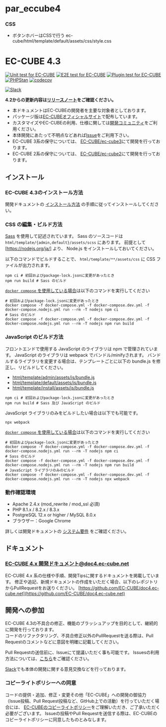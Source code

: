 # par_eccube4

### CSS
- ボタンホバーはCSSで行う
ec-cube/html/template/default/assets/css/style.css



# EC-CUBE 4.3

[![Unit test for EC-CUBE](https://github.com/EC-CUBE/ec-cube/actions/workflows/unit-test.yml/badge.svg?branch=4.3)](https://github.com/EC-CUBE/ec-cube/actions/workflows/unit-test.yml)
[![E2E test for EC-CUBE](https://github.com/EC-CUBE/ec-cube/actions/workflows/e2e-test.yml/badge.svg?branch=4.3)](https://github.com/EC-CUBE/ec-cube/actions/workflows/e2e-test.yml)
[![Plugin test for EC-CUBE](https://github.com/EC-CUBE/ec-cube/actions/workflows/plugin-test.yml/badge.svg?branch=4.3)](https://github.com/EC-CUBE/ec-cube/actions/workflows/plugin-test.yml)
[![PHPStan](https://github.com/EC-CUBE/ec-cube/actions/workflows/phpstan.yml/badge.svg?branch=4.3)](https://github.com/EC-CUBE/ec-cube/actions/workflows/phpstan.yml)
[![codecov](https://codecov.io/gh/EC-CUBE/ec-cube/branch/4.3/graph/badge.svg?token=BhnPjjvfwd)](https://codecov.io/gh/EC-CUBE/ec-cube)


[![Slack](https://img.shields.io/badge/slack-join%5fchat-brightgreen.svg?style=flat)](https://join.slack.com/t/ec-cube/shared_invite/enQtNDA1MDYzNDQxMTIzLTY5MTRhOGQ2MmZhMjQxYTAwMmVlMDc5MDU2NjJlZmFiM2E3M2Q0M2Y3OTRlMGY4NTQzN2JiZDBkNmQwNTUzYzc)

**4.2からの更新内容は[リリースノート](https://github.com/EC-CUBE/ec-cube/releases/tag/4.3.0)をご確認ください。**

+ 本ドキュメントはEC-CUBEの開発者を主要な対象者としております。
+ パッケージ版は[EC-CUBEオフィシャルサイト](https://www.ec-cube.net)で配布しています。
+ カスタマイズやEC-CUBEの利用、仕様に関しては[開発コミュニティ](https://xoops.ec-cube.net)をご利用ください。
+ 本体開発にあたって不明点などあれば[Issue](https://github.com/EC-CUBE/ec-cube/wiki/Issues%E3%81%AE%E5%88%A9%E7%94%A8%E6%96%B9%E6%B3%95)をご利用下さい。
+ EC-CUBE 3系の保守については、 [EC-CUBE/ec-cube3](https://github.com/EC-CUBE/ec-cube3/)にて開発を行っております。
+ EC-CUBE 2系の保守については、 [EC-CUBE/ec-cube2](https://github.com/EC-CUBE/ec-cube2/)にて開発を行っております。

## インストール

### EC-CUBE 4.3のインストール方法

開発ドキュメントの [インストール方法](https://doc4.ec-cube.net/quickstart/install) の手順に従ってインストールしてください。

### CSS の編集・ビルド方法

[Sass](https://sass-lang.com) を使用して記述されています。
Sass のソースコードは `html/template/{admin,default}/assets/scss` にあります。
前提として [https://nodejs.org/ja/] より、 Node.js をインストールしておいてください。

以下のコマンドでビルドすることで、 `html/template/**/assets/css` に CSS ファイルが出力されます。

```shell
npm ci # 初回およびpackage-lock.jsonに変更があったとき
npm run build # Sass のビルド
```

[`docker compose` を使用している場合](https://doc4.ec-cube.net/quickstart/docker_compose_install)は以下のコマンドを実行してください

``` shell
# 初回およびpackage-lock.jsonに変更があったとき
docker compose -f docker-compose.yml -f docker-compose.dev.yml -f docker-compose.nodejs.yml run --rm -T nodejs npm ci
# Sass のビルド
docker compose -f docker-compose.yml -f docker-compose.dev.yml -f docker-compose.nodejs.yml run --rm -T nodejs npm run build
```

### JavaScript のビルド方法

フロントエンドで使用する JavaScript のライブラリは npm で管理されています。
JavaScript のライブラリは webpack でバンドル/minifyされます。
バンドルするライブラリを変更する場合は、テンプレートごとに以下の bundle.js を修正し、リビルドしてください。
- [html/template/admin/assets/js/bundle.js](html/template/admin/assets/js/bundle.js)
- [html/template/default/assets/js/bundle.js](html/template/default/assets/js/bundle.js)
- [html/template/install/assets/js/bundle.js](html/template/default/install/js/bundle.js)

```shell
npm ci # 初回およびpackage-lock.jsonに変更があったとき
npm run build # Sass 及び JavaScript のビルド
```

JavaScript ライブラリのみをビルドしたい場合は以下でも可能です。

```shell
npx webpack
```

[`docker compose` を使用している場合](https://doc4.ec-cube.net/quickstart/docker_compose_install)は以下のコマンドを実行してください

``` shell
# 初回およびpackage-lock.jsonに変更があったとき
docker compose -f docker-compose.yml -f docker-compose.dev.yml -f docker-compose.nodejs.yml run --rm -T nodejs npm ci
# Sass のビルド
docker compose -f docker-compose.yml -f docker-compose.dev.yml -f docker-compose.nodejs.yml run --rm -T nodejs npm run build
# JavaScript ライブラリのみのビルド
docker compose -f docker-compose.yml -f docker-compose.dev.yml -f docker-compose.nodejs.yml run --rm -T nodejs npx webpack
```


### 動作確認環境

* Apache 2.4.x (mod_rewrite / mod_ssl 必須)
* PHP 8.1.x / 8.2.x / 8.3.x
* PostgreSQL 12.x or higher / MySQL 8.0.x
* ブラウザー：Google Chrome

詳しくは開発ドキュメントの [システム要件](https://doc4.ec-cube.net/quickstart/requirement) をご確認ください。

## ドキュメント

### [EC-CUBE 4.x 開発ドキュメント@doc4.ec-cube.net](https://doc4.ec-cube.net/)


EC-CUBE 4.x 系の仕様や手順、開発Tipsに関するドキュメントを掲載しています。
修正や追記、新規ドキュメントの作成をいただく場合、以下のレポジトリからPullRequestをお送りください。
[https://github.com/EC-CUBE/doc4.ec-cube.net](https://github.com/EC-CUBE/doc4.ec-cube.net)

## 開発への参加

EC-CUBE 4.3の不具合の修正、機能のブラッシュアップを目的として、継続的に開発を行っております。  
コードのリファクタリング、不具合修正以外のPullRequestを送る際は、Pull Requestのコメントなどに意図を明確に記載してください。  

Pull Requestの送信前に、Issueにて提議いただく事も可能です。
Issuesの利用方法については、[こちら](https://github.com/EC-CUBE/ec-cube/wiki/Issues%E3%81%AE%E5%88%A9%E7%94%A8%E6%96%B9%E6%B3%95)をご確認ください。

[Slack](https://join.slack.com/t/ec-cube/shared_invite/enQtNDA1MDYzNDQxMTIzLTY5MTRhOGQ2MmZhMjQxYTAwMmVlMDc5MDU2NjJlZmFiM2E3M2Q0M2Y3OTRlMGY4NTQzN2JiZDBkNmQwNTUzYzc)でも本体の開発に関する意見交換などを行っております。



### コピーライトポリシーへの同意

コードの提供・追加、修正・変更その他「EC-CUBE」への開発の御協力（Issue投稿、Pull Request投稿など、GitHub上での活動）を行っていただく場合には、
[EC-CUBEのコピーライトポリシー](https://github.com/EC-CUBE/ec-cube/wiki/EC-CUBE%E3%81%AE%E3%82%B3%E3%83%94%E3%83%BC%E3%83%A9%E3%82%A4%E3%83%88%E3%83%9D%E3%83%AA%E3%82%B7%E3%83%BC)をご理解いただき、ご了承いただく必要がございます。
Issueの投稿やPull Requestを送信する際は、EC-CUBEのコピーライトポリシーに同意したものとみなします。
